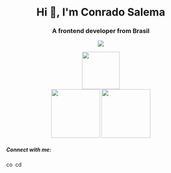 <h1 align="center">Hi 👋, I'm Conrado Salema</h1>
<h3 align="center">A frontend developer from Brasil</h3>
<!--
- 🔭 I’m currently working on [JOKEnPOW](https://github.com/cdsalema/jokenpow_5project)
- 🌱 I’m currently learning **JS,React,Angular**
- 📫 How to reach me **conradod.salema@gmail.com**
-->
<p align="center">
  <a href="https://skillicons.dev">
    <img src="https://skillicons.dev/icons?i=css,html,js,nodejs" />
  </a>
</p>

<div align="center">
<a href="https://github.com/cdsalema"></a>
<img height="100em" src="https://github-readme-stats.vercel.app/api/top-langs/?username=cdsalema&layout=compact&theme=radical&hide_border=true"><br>
<img height="130em"src="https://github-readme-stats.vercel.app/api?username=cdsalema&show_icons=true&theme=radical&hide_border=true">
<img height="130em" src="https://streak-stats.demolab.com?user=cdsalema&theme=radical&hide_border=true&date_format=j%20M%5B%20Y%5D">
<br>
</div>  

</div>  
<div align="left" >
<h5 align="left">Connect with me:</h5>
<span align="rigth">
<a href="https://linkedin.com/in/conradosalema" target="blank"><img align="rigth" src="https://raw.githubusercontent.com/rahuldkjain/github-profile-readme-generator/master/src/images/icons/Social/linked-in-alt.svg" alt="conradosalema" height="15" width="20" /></a></span>
<span align="rigth"><a href="https://instagram.com/cdsalema" target="blank"><img align="rigth" src="https://raw.githubusercontent.com/rahuldkjain/github-profile-readme-generator/master/src/images/icons/Social/instagram.svg" alt="cdsalema" height="15" width="20" /></a></span> 
<!--</div>
<div align="right">
<a href="https://github.com/cdsalema"></a>
<img height="100em" src="https://github-readme-stats.vercel.app/api/top-langs/?username=cdsalema&layout=compact&theme=radical&hide_border=true">
</div>-->

<!--![Cdsalema Top Langs](https://github-readme-stats.vercel.app/api/top-langs/?username=cdsalema&layout=compact&theme=radical&hide_border=true)-->





<!--
https://rahuldkjain.github.io/gh-profile-readme-generator/
-->
